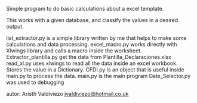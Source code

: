 Simple program to do basic calculations about a excel template.

This works with a given database, and classify the values in a desired output.

list_extractor.py is a simple library written by me that helps to make some calculations and data processing.
excel_macro.py works directly with Xlwings library and calls a macro inside the worksheet.
Extractor_plantilla.py get the data from Plantilla_Declaraciones.xlsx
read_xl.py uses xlwings to read all the data inside an excel workbook. Stores the value in a Dictionary.
CFDI.py is an object that is useful inside main.py to process the data.
main.py is the main program
Date_Selector.py was used to debugging





autor: Aristh Valdiviezo
jvaldiviezo@hotmail.co.uk
